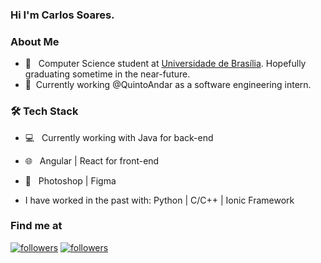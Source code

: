 <h3> Hi I'm Carlos Soares. 

<h3> About Me </h3>
  
- 📕 &nbsp; Computer Science student at [Universidade de Brasília](https://www.unb.br/). Hopefully graduating sometime in the near-future.
- 🔭 &nbsp;Currently working  @QuintoAndar as a software engineering intern. 
 
<h3>🛠 Tech Stack</h3>

  - 💻 &nbsp; Currently working with Java for back-end

  - 🌐 &nbsp; Angular | React for front-end 

  - 🎨 &nbsp;  Photoshop | Figma

  - I have worked in the past with: Python | C/C++ | Ionic Framework


<h3> Find me at </h3>

<p>
  <a href="https://www.linkedin.com/in/carlosgsoares/"><img alt="followers" title="Linkedin" src="https://img.shields.io/badge/LinkedIn-0077B5?style=for-the-badge&logo=linkedin&logoColor=white"/></a>
  <a href="https://github.com/gabuvns"><img alt="followers" title="Follow me on Github" src="https://img.shields.io/github/followers/carolestrella?color=236ad3&style=for-the-badge&logo=github&label=Follow"/></a>
</p>
